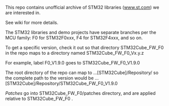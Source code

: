 This repo contains unofficial archive of STM32 libraries (www.st.com) we are interested in.

See wiki for more details.

The STM32 libraries and demo projects have separate branches per the MCU family:
F0 for STM32F0xxx, F4 for STM32F4xxx, and so on.

To get a specific version, check it out so that directory STM32Cube_FW_F0 in the repo
maps to a directory named STM32Cube_FW_F0_Vx.y.z

For example, label F0_V1.9.0 goes to STM32Cube_FW_F0_V1.9.0


The root directory of the repo can map to ...[STM32Cube]/Repository/
so the complete path to the version would be 
   ...[STM32Cube]/Repository/STM32Cube_FW_F0_V1.9.0

*Patches* go into STM32Cube_FW_F0/patches directory, and are applied relative to STM32Cube_FW_F0 .
